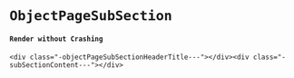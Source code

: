# `ObjectPageSubSection`

#### `Render without Crashing`

```
<div class="-objectPageSubSectionHeaderTitle---"></div><div class="-subSectionContent---"></div>
```


